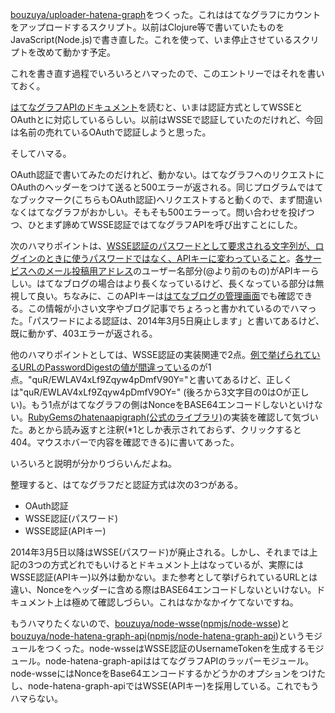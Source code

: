 [bouzuya/uploader-hatena-graph][]をつくった。これははてなグラフにカウントをアップロードするスクリプト。以前はClojure等で書いていたものをJavaScript(Node.js)で書き直した。これを使って、いま停止させているスクリプトを改めて動かす予定。

これを書き直す過程でいろいろとハマったので、このエントリーではそれを書いておく。

[はてなグラフAPIのドキュメント][hatena-graph-api]を読むと、いまは認証方式としてWSSEとOAuthとに対応しているらしい。以前はWSSEで認証していたのだけれど、今回は名前の売れているOAuthで認証しようと思った。

そしてハマる。

OAuth認証で書いてみたのだけれど、動かない。はてなグラフへのリクエストにOAuthのヘッダーをつけて送ると500エラーが返される。同じプログラムではてなブックマーク(こちらもOAuth認証)へリクエストすると動くので、まず間違いなくはてなグラフがおかしい。そもそも500エラーって。問い合わせを投げつつ、ひとまず諦めてWSSE認証ではてなグラフAPIを呼び出すことにした。

次のハマりポイントは、[WSSE認証のパスワードとして要求される文字列が、ログインのときに使うパスワードではなく、APIキーに変わっていること](http://hatena.g.hatena.ne.jp/hatenagraph/20131003/1380786459)。[各サービスへのメール投稿用アドレス](https://www.hatena.ne.jp/my/config/mail/upload)のユーザー名部分(@より前のもの)がAPIキーらしい。はてなブログの場合はより長くなっているけど、長くなっている部分は無視して良い。ちなみに、このAPIキーは[はてなブログの管理画面](http://blog.hatena.ne.jp/my/config/detail)でも確認できる。この情報が小さい文字やブログ記事でちょろっと書かれているのでハマった。「パスワードによる認証は、2014年3月5日廃止します」と書いてあるけど、既に動かず、403エラーが返される。

他のハマりポイントとしては、WSSE認証の実装関連で2点。[例で挙げられているURLのPasswordDigestの値が間違っている](http://www.xml.com/pub/a/2003/12/17/dive.html)のが1点。"quR/EWLAV4xLf9Zqyw4pDmfV90Y="と書いてあるけど、正しくは"quR/EWLAV4xLf9Zqyw4pDmfV9OY=" (後ろから3文字目の0はOが正しい)。もう1点がはてなグラフの側はNonceをBASE64エンコードしないといけない。[RubyGemsのhatenaapigraph(公式のライブラリ)](https://rubygems.org/gems/hatenaapigraph)の実装を確認して気づいた。あとから読み返すと注釈(\*1としか表示されておらず、クリックすると404。マウスホバーで内容を確認できる)に書いてあった。

いろいろと説明が分かりづらいんだよね。

整理すると、はてなグラフだと認証方式は次の3つがある。

- OAuth認証
- WSSE認証(パスワード)
- WSSE認証(APIキー)

2014年3月5日以降はWSSE(パスワード)が廃止される。しかし、それまでは上記の3つの方式どれでもいけるとドキュメント上はなっているが、実際にはWSSE認証(APIキー)以外は動かない。また参考として挙げられているURLとは違い、Nonceをヘッダーに含める際はBASE64エンコードしないといけない。ドキュメント上は極めて確認しづらい。これはなかなかイケてないですね。

もうハマりたくないので、[bouzuya/node-wsse][]([npmjs/node-wsse][])と[bouzuya/node-hatena-graph-api][]([npmjs/node-hatena-graph-api][])というモジュールをつくった。node-wsseはWSSE認証のUsernameTokenを生成するモジュール。node-hatena-graph-apiははてなグラフAPIのラッパーモジュール。node-wsseにはNonceをBase64エンコードするかどうかのオプションをつけたし、node-hatena-graph-apiではWSSE(APIキー)を採用している。これでもうハマらない。

[hatena-graph-api]: http://developer.hatena.ne.jp/ja/documents/graph/apis/rest
[npmjs/node-wsse]: https://npmjs.org/package/wsse
[npmjs/node-hatena-graph-api]: https://npmjs.org/package/hatena-graph-api
[bouzuya/node-wsse]: https://github.com/bouzuya/node-wsse
[bouzuya/node-hatena-graph-api]: https://github.com/bouzuya/node-hatena-graph-api
[bouzuya/uploader-hatena-graph]: https://github.com/bouzuya/uploader-hatena-graph

